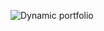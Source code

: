 ![Dynamic portfolio ](https://github.com/user-attachments/assets/24f36311-648d-4709-918d-870f783f43c2)
